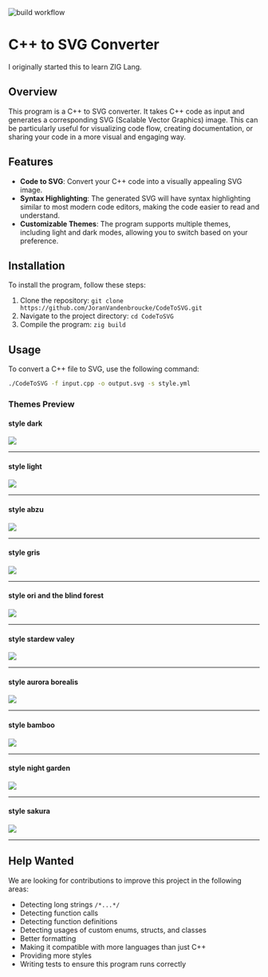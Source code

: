 ![build workflow](https://github.com/JoranVandenbroucke/CodeToSVG/actions/workflows/Build.yml/badge.svg)

# C++ to SVG Converter

I originally started this to learn ZIG Lang.

## Overview

This program is a C++ to SVG converter. It takes C++ code as input and generates a corresponding SVG (Scalable Vector
Graphics) image. This can be particularly useful for visualizing code flow, creating documentation, or sharing your code
in a more visual and engaging way.

## Features

- **Code to SVG**: Convert your C++ code into a visually appealing SVG image.
- **Syntax Highlighting**: The generated SVG will have syntax highlighting similar to most modern code editors, making
  the code easier to read and understand.
- **Customizable Themes**: The program supports multiple themes, including light and dark modes, allowing you to switch
  based on your preference.

## Installation

To install the program, follow these steps:

1. Clone the repository: `git clone https://github.com/JoranVandenbroucke/CodeToSVG.git`
2. Navigate to the project directory: `cd CodeToSVG`
3. Compile the program: `zig build`

## Usage

To convert a C++ file to SVG, use the following command:

```bash
./CodeToSVG -f input.cpp -o output.svg -s style.yml
```

### Themes Preview

#### style dark

![](svgs/foo-dark.svg)

---

#### style light

![](svgs/foo-light.svg)

---

#### style abzu

![](svgs/foo-abzu.svg)

---

#### style gris

![](svgs/foo-gris.svg)

---

#### style ori and the blind forest

![](svgs/foo-ori.svg)

---

#### style stardew valey

![](svgs/foo-stardew.svg)

---

#### style aurora borealis

![](svgs/foo-aurora.svg)

---

#### style bamboo

![](svgs/foo-bamboo.svg)

---

#### style night garden

![](svgs/foo-nocturne.svg)

---

#### style sakura

![](svgs/foo-sakura.svg)

---

## Help Wanted

We are looking for contributions to improve this project in the following areas:

- Detecting long strings `/*...*/`
- Detecting function calls
- Detecting function definitions
- Detecting usages of custom enums, structs, and classes
- Better formatting
- Making it compatible with more languages than just C++
- Providing more styles
- Writing tests to ensure this program runs correctly
